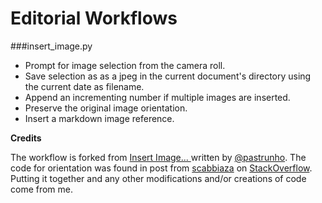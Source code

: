 # Editorial Workflows



###insert_image.py

- Prompt for image selection from the camera roll.
- Save selection as as a jpeg in the current document's directory using the current date as filename.
- Append an incrementing number if multiple images are inserted.
- Preserve the original image orientation.
- Insert a markdown image reference.

**Credits**

The workflow is forked from [Insert Image... ](http://www.editorial-workflows.com/workflow/5896882052136960/tbnRcIh3c38) written by [@pastrunho](http://twitter.com/pastrunho). The code for orientation was found in post from [scabbiaza](http://stackoverflow.com/users/1350976/scabbiaza) on [StackOverflow](http://stackoverflow.com/questions/13872331/rotating-an-image-with-orientation-specified-in-exif-using-python-without-pil-in). Putting it together and any other modifications and/or creations of code come from me.

